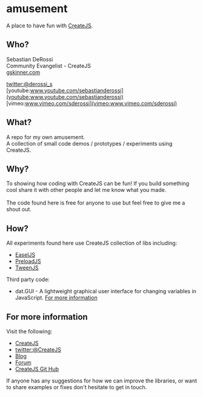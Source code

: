 amusement
=========

A place to have fun with [CreateJS](http://www.createjs.com).

Who?
----------------
Sebastian DeRossi<br/>
Community Evangelist - CreateJS<br/>
<a href="mailto:sebastian@gskinner.com">gskinner.com</a>     

[twitter:@derossi_s](www.twitter.com/derossi_s) <br/>
[youtube:www.youtube.com/sebastianderossi](youtube:www.youtube.com/sebastianderossi)<br/>
[vimeo:www.vimeo.com/sderossi](vimeo:www.vimeo.com/sderossi)  

What?
----------------
A repo for my own amusement. <br/>A collection of small code demos / prototypes / experiments using CreateJS.
              
Why?
----------------
To showing how coding with CreateJS can be fun! 
If you build something cool share it with other people and let me know what you made.<br/>    
The code found here is free for anyone to use but feel free to give me a shout out.    

How?
----------------
All experiments found here use CreateJS collection of libs including:

- [EaselJS](https://github.com/CreateJS/EaselJS) 
- [PreloadJS](https://github.com/CreateJS/PreloadJS)  
- [TweenJS](https://github.com/CreateJS/TweenJS)  

Third party code:

- dat.GUI - A lightweight graphical user interface for changing variables in JavaScript. [For more information](http://code.google.com/p/dat-gui/) 


For more information
---------------------
Visit the following:  

- [CreateJS](http://www.createjs.com)   
- [twitter:@CreateJS](http://www.twitter.com/CreateJS) 
- [Blog](http://www.blog.createjs.com)
- [Forum](http://www.community.createjs.com)
- [CreateJS Git Hub](https://github.com/CreateJS)  

If anyone has any suggestions for how we can improve the libraries, or want to share examples or fixes don't hesitate to get in touch.
